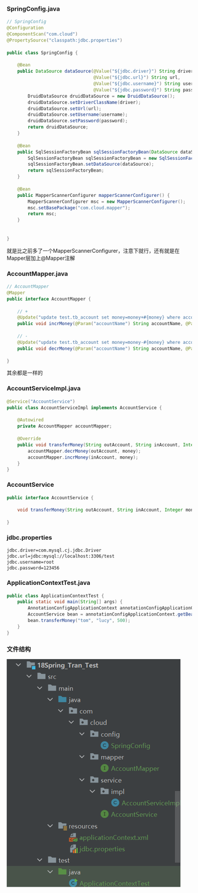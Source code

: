 ### SpringConfig.java

```java
// SpringConfig
@Configuration
@ComponentScan("com.cloud")
@PropertySource("classpath:jdbc.properties")

public class SpringConfig {

    @Bean
    public DataSource dataSource(@Value("${jdbc.driver}") String driver,
                                 @Value("${jdbc.url}") String url,
                                 @Value("${jdbc.username}") String username,
                                 @Value("${jdbc.password}") String password) {
        DruidDataSource druidDataSource = new DruidDataSource();
        druidDataSource.setDriverClassName(driver);
        druidDataSource.setUrl(url);
        druidDataSource.setUsername(username);
        druidDataSource.setPassword(password);
        return druidDataSource;
    }

    @Bean
    public SqlSessionFactoryBean sqlSessionFactoryBean(DataSource dataSource) {
        SqlSessionFactoryBean sqlSessionFactoryBean = new SqlSessionFactoryBean();
        sqlSessionFactoryBean.setDataSource(dataSource);
        return sqlSessionFactoryBean;
    }

    @Bean
    public MapperScannerConfigurer mapperScannerConfigurer() {
        MapperScannerConfigurer msc = new MapperScannerConfigurer();
        msc.setBasePackage("com.cloud.mapper");
        return msc;
    }


}
```

就是比之前多了一个MapperScannerConfigurer，注意下就行，还有就是在Mapper层加上@Mapper注解



### AccountMapper.java

```java
// AccountMapper
@Mapper
public interface AccountMapper {

    // +
    @Update("update test.tb_account set money=money+#{money} where account_name=#{accountName}")
    public void incrMoney(@Param("accountName") String accountName, @Param("money") Integer money);

    // -
    @Update("update test.tb_account set money=money-#{money} where account_name=#{accountName}")
    public void decrMoney(@Param("accountName") String accountName, @Param("money") Integer money);

}
```

其余都是一样的



### AccountServiceImpl.java

```java
@Service("AccountService")
public class AccountServiceImpl implements AccountService {

    @Autowired
    private AccountMapper accountMapper;

    @Override
    public void transferMoney(String outAccount, String inAccount, Integer money) {
        accountMapper.decrMoney(outAccount, money);
        accountMapper.incrMoney(inAccount, money);
    }
}
```

### AccountService

```java
public interface AccountService {

    void transferMoney(String outAccount, String inAccount, Integer money);

}
```

### jdbc.properties

```properties
jdbc.driver=com.mysql.cj.jdbc.Driver
jdbc.url=jdbc:mysql://localhost:3306/test
jdbc.username=root
jdbc.password=123456
```

### ApplicationContextTest.java

```java
public class ApplicationContextTest {
    public static void main(String[] args) {
        AnnotationConfigApplicationContext annotationConfigApplicationContext = new AnnotationConfigApplicationContext(SpringConfig.class);
        AccountService bean = annotationConfigApplicationContext.getBean(AccountService.class);
        bean.transferMoney("tom", "lucy", 500);
    }
}
```

### 文件结构

![image-20230104092022136](image/22.%E6%90%AD%E5%BB%BA%E4%BA%8B%E5%8A%A1%E7%8E%AF%E5%A2%83%E3%80%90%E7%BA%AF%E6%B3%A8%E8%A7%A3MyBatis%E3%80%91/image-20230104092022136.png)